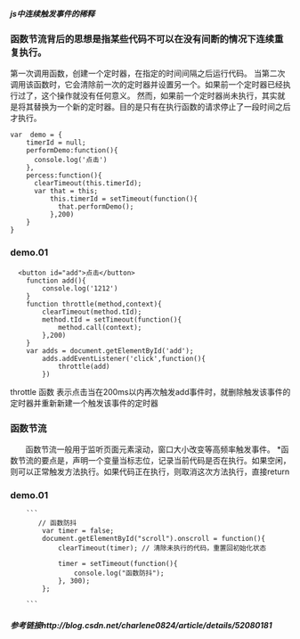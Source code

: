 
##### js中连续触发事件的稀释

### 函数节流背后的思想是指某些代码不可以在没有间断的情况下连续重复执行。
第一次调用函数，创建一个定时器，在指定的时间间隔之后运行代码。
当第二次调用该函数时，它会清除前一次的定时器并设置另一个。如果前一个定时器已经执行过了，这个操作就没有任何意义。
然而，如果前一个定时器尚未执行，其实就是将其替换为一个新的定时器。目的是只有在执行函数的请求停止了一段时间之后才执行。

```
var  demo = {
    timerId = null;
    performDemo:function(){
      console.log('点击')
    },
    percess:function(){
      clearTimeout(this.timerId);
      var that = this;
          this.timerId = setTimeout(function(){
            that.performDemo();
          },200)
    }
}

```

### demo.01

```
  <button id="add">点击</button>
    function add(){
        console.log('1212')
    }        
    function throttle(method,context){
        clearTimeout(method.tId);
        method.tId = setTimeout(function(){
            method.call(context);
        },200)
    }
    var adds = document.getElementById('add');
        adds.addEventListener('click',function(){
            throttle(add)
        })

```        
throttle 函数 表示点击当在200ms以内再次触发add事件时，就删除触发该事件的定时器并重新新建一个触发该事件的定时器


### 函数节流

        函数节流一般用于监听页面元素滚动，窗口大小改变等高频率触发事件。
        *函数节流的要点是，声明一个变量当标志位，记录当前代码是否在执行。如果空闲，则可以正常触发方法执行。如果代码正在执行，则取消这次方法执行，直接return
### demo.01


        ```
           // 函数防抖
            var timer = false;
            document.getElementById("scroll").onscroll = function(){
                clearTimeout(timer); // 清除未执行的代码，重置回初始化状态

                timer = setTimeout(function(){
                    console.log("函数防抖");
                }, 300);
            };
            
        ```
        

##### 参考链接http://blog.csdn.net/charlene0824/article/details/52080181
